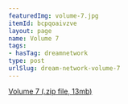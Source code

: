 ```yaml
---
featuredImg: volume-7.jpg
itemId: bcpqoaivzve
layout: page
name: Volume 7
tags:
- hasTag: dreamnetwork
type: post
urlSlug: dream-network-volume-7
---
```

<a href="../files/Volume_7.zip" download>Volume 7 (.zip file, 13mb)</a>